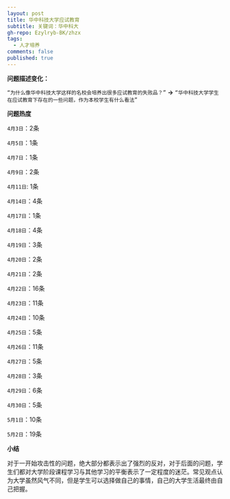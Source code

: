 ```yaml
---
layout: post
title: 华中科技大学应试教育
subtitle: 关键词：华中科大
gh-repo: Ezylryb-BK/zhzx
tags:
  - 人才培养
comments: false
published: true
---
```


**问题描述变化：**

``“为什么像华中科技大学这样的名校会培养出很多应试教育的失败品？”``
**->** ``“华中科技大学学生在应试教育下存在的一些问题，作为本校学生有什么看法”``

**问题热度**

``4月3日``：2条

``4月5日``：1条

``4月7日``：1条

``4月9日``：2条

``4月11日``: 1条

``4月14日``：4条

``4月17日``：1条

``4月18日``：4条

``4月19日``：3条

``4月20日``：2条

``4月21日``：2条

``4月22日``：16条

``4月23日``：11条

``4月24日``：10条

``4月25日``：5条

``4月26日``：11条

``4月27日``：5条

``4月28日``：3条

``4月29日``：6条

``4月30日``：5条

``5月1日``：10条

``5月2日``：19条

**小结**

对于一开始攻击性的问题，绝大部分都表示出了强烈的反对，对于后面的问题，学生们都对大学阶段课程学习与其他学习的平衡表示了一定程度的迷茫。常见观点认为大学虽然风气不同，但是学生可以选择做自己的事情，自己的大学生活最终由自己把握。

